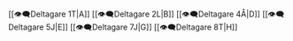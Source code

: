  [[👁‍🗨Deltagare 1T|A]]
 [[👁‍🗨Deltagare 2L|B]]
 [[👁‍🗨Deltagare 4Å|D]]
 [[👁‍🗨Deltagare 5J|E]]
 [[👁‍🗨Deltagare 7J|G]]
 [[👁‍🗨Deltagare 8T|H]]

